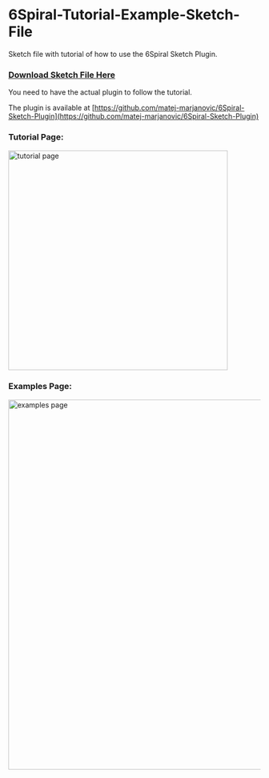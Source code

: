 # 6Spiral-Tutorial-Example-Sketch-File
Sketch file with tutorial of how to use the 6Spiral Sketch Plugin.

### [Download Sketch File Here](https://github.com/matej-marjanovic/6Spiral-Tutorial-Example-Sketch-File/raw/master/6Spiral%20Examples%20and%20Tutorial.sketch)

You need to have the actual plugin to follow the tutorial.

The plugin is available at [https://github.com/matej-marjanovic/6Spiral-Sketch-Plugin](https://github.com/matej-marjanovic/6Spiral-Sketch-Plugin)

### Tutorial Page:

<img width="438" alt="tutorial page" src="https://user-images.githubusercontent.com/2822227/45388926-41b46800-b5cf-11e8-9b10-ffb014b0997a.png">

### Examples Page:

<img width="738" alt="examples page" src="https://user-images.githubusercontent.com/2822227/45388930-46791c00-b5cf-11e8-9aac-9e6e49094e1e.png">
